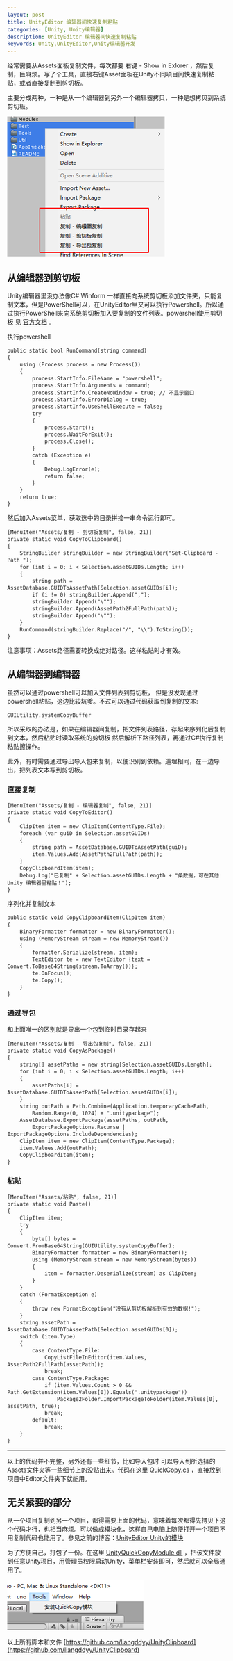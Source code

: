 ```yaml
---
layout: post
title: UnityEditor 编辑器间快速复制粘贴
categories: [Unity, Unity编辑器]
description: UnityEditor 编辑器间快速复制粘贴
keywords: Unity,UnityEditor,Unity编辑器开发 
---
```


经常需要从Assets面板复制文件，每次都要 右键 - Show in Exlorer ，然后复制，巨麻烦。写了个工具，直接右键Asset面板在Unity不同项目间快速复制粘贴，或者直接复制到剪切板。

主要分成两种，一种是从一个编辑器到另外一个编辑器拷贝，一种是想拷贝到系统剪切板。

![menu](/Img/Unity/Editor/QuickCopy/menu.png)

## 从编辑器到剪切板

Unity编辑器里没办法像C# Winform 一样直接向系统剪切板添加文件夹，只能复制文本，但是PowerShell可以，在UnityEditor里又可以执行Powershell。所以通过执行PowerShell来向系统剪切板加入要复制的文件列表。powershell使用剪切板 见 [官方文档](https://docs.microsoft.com/en-us/powershell/module/microsoft.powershell.management/set-clipboard?view=powershell-5.1) 。

执行powershell

```
public static bool RunCommand(string command)
{
    using (Process process = new Process())
    {
        process.StartInfo.FileName = "powershell";
        process.StartInfo.Arguments = command;
        process.StartInfo.CreateNoWindow = true; // 不显示窗口
        process.StartInfo.ErrorDialog = true;
        process.StartInfo.UseShellExecute = false;
        try
        {
            process.Start();
            process.WaitForExit();
            process.Close();
        }
        catch (Exception e)
        {
            Debug.LogError(e);
            return false;
        }
    }
    return true;
}
```

然后加入Assets菜单，获取选中的目录拼接一串命令运行即可。

```
[MenuItem("Assets/复制 - 剪切板复制", false, 21)]
private static void CopyToClipboard()
{
    StringBuilder stringBuilder = new StringBuilder("Set-Clipboard -Path ");
    for (int i = 0; i < Selection.assetGUIDs.Length; i++)
    {
        string path = AssetDatabase.GUIDToAssetPath(Selection.assetGUIDs[i]);
        if (i != 0) stringBuilder.Append(",");
        stringBuilder.Append("\"");
        stringBuilder.Append(AssetPath2FullPath(path));
        stringBuilder.Append("\"");
    }
    RunCommand(stringBuilder.Replace("/", "\\").ToString());
}
```

注意事项：Assets路径需要转换成绝对路径。这样粘贴时才有效。

## 从编辑器到编辑器

虽然可以通过powershell可以加入文件列表到剪切板， 但是没发现通过powershell粘贴，这边比较坑爹。不过可以通过代码获取到复制的文本:

```
GUIUtility.systemCopyBuffer
```

所以采取的办法是，如果在编辑器间复制，把文件列表路径，存起来序列化后复制到文本，然后粘贴时读取系统的剪切板 然后解析下路径列表，再通过C#执行复制粘贴擦操作。

此外，有时需要通过导出导入包来复制，以便识别到依赖。道理相同，在一边导出，把列表文本写到剪切板。

### 直接复制

```
[MenuItem("Assets/复制 - 编辑器复制", false, 21)]
private static void CopyToEditor()
{
    ClipItem item = new ClipItem(ContentType.File);
    foreach (var guiD in Selection.assetGUIDs)
    {
        string path = AssetDatabase.GUIDToAssetPath(guiD);
        item.Values.Add(AssetPath2FullPath(path));
    }
    CopyClipboardItem(item);
    Debug.Log("已复制" + Selection.assetGUIDs.Length + "条数据，可在其他 Unity 编辑器里粘贴！");
}
```

序列化并复制文本

```
public static void CopyClipboardItem(ClipItem item)
{
    BinaryFormatter formatter = new BinaryFormatter();
    using (MemoryStream stream = new MemoryStream())
    {
        formatter.Serialize(stream, item);
        TextEditor te = new TextEditor {text = Convert.ToBase64String(stream.ToArray())};
        te.OnFocus();
        te.Copy();
    }
}
```

### 通过导包

和上面唯一的区别就是导出一个包到临时目录存起来

```
[MenuItem("Assets/复制 - 导出包复制", false, 21)]
private static void CopyAsPackage()
{
    string[] assetPaths = new string[Selection.assetGUIDs.Length];
    for (int i = 0; i < Selection.assetGUIDs.Length; i++)
    {
        assetPaths[i] = AssetDatabase.GUIDToAssetPath(Selection.assetGUIDs[i]);
    }
    string outPath = Path.Combine(Application.temporaryCachePath,
        Random.Range(0, 1024) + ".unitypackage");
    AssetDatabase.ExportPackage(assetPaths, outPath,
        ExportPackageOptions.Recurse | ExportPackageOptions.IncludeDependencies);
    ClipItem item = new ClipItem(ContentType.Package);
    item.Values.Add(outPath);
    CopyClipboardItem(item);
}
```

### 粘贴

```
[MenuItem("Assets/粘贴", false, 21)]
private static void Paste()
{
    ClipItem item;
    try
    {
        byte[] bytes = Convert.FromBase64String(GUIUtility.systemCopyBuffer);
        BinaryFormatter formatter = new BinaryFormatter();
        using (MemoryStream stream = new MemoryStream(bytes))
        {
            item = formatter.Deserialize(stream) as ClipItem;
        }
    }
    catch (FormatException e)
    {
        throw new FormatException("没有从剪切板解析到有效的数据!");
    }
    string assetPath = AssetDatabase.GUIDToAssetPath(Selection.assetGUIDs[0]);
    switch (item.Type)
    {
        case ContentType.File:
            CopyListFileInEditor(item.Values, AssetPath2FullPath(assetPath));
            break;
        case ContentType.Package:
            if (item.Values.Count > 0 && Path.GetExtension(item.Values[0]).Equals(".unitypackage"))
                Package2Folder.ImportPackageToFolder(item.Values[0], assetPath, true);
            break;
        default:
            break;
    }
}
```

---

以上的代码并不完整，另外还有一些细节，比如导入包时 可以导入到所选择的Assets文件夹等一些细节上的没贴出来。代码在这里 [QuickCopy.cs](https://github.com/liangddyy/UnityClipboard/blob/master/UnityQuickCopyModule/UnityQuickCopyModule/QuickCopy.cs) ，直接放到项目中Editor文件夹下就能用。

## 无关紧要的部分

从一个项目复制到另一个项目，都得需要上面的代码，意味着每次都得先拷贝下这个代码才行，也相当麻烦。可以做成模块化，这样自己电脑上随便打开一个项目不用复制代码也能用了。参见之前的博客：[UnityEditor Unity的模块](https://539go.com/2017/10/20/UnityEditor-Unity%E7%9A%84%E6%A8%A1%E5%9D%97/)



为了方便自己，打包了一份。在这里 [UnityQuickCopyModule.dll](https://github.com/liangddyy/UnityClipboard/blob/master/UnityQuickCopyModule.dll) ，把该文件放到任意Unity项目，用管理员权限启动Unity，菜单栏安装即可，然后就可以全局通用了。

![menu2](/Img/Unity/Editor/QuickCopy/menu2.png)



以上所有脚本和文件 [https://github.com/liangddyy/UnityClipboard](https://github.com/liangddyy/UnityClipboard)
